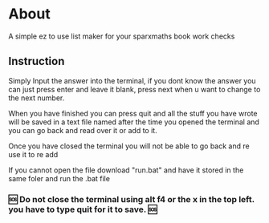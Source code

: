 # **About**
A simple ez to use list maker for your sparxmaths book work checks

## **Instruction**
Simply Input the answer into the terminal, if you dont know the answer you can just press enter and leave it blank, press next when u want to change to the next number.

When you have finished you can press quit and all the stuff you have wrote will be saved in a text file named after the time you opened the terminal and you can go back and read over it or add to it.

Once you have closed the terminal you will not be able to go back and re use it to re add

If you cannot open the file download "run.bat" and have it stored in the same foler and run the .bat file

### 🆘 **Do not close the terminal using alt f4 or the x in the top left. you have to type quit for it to save.** 🆘
